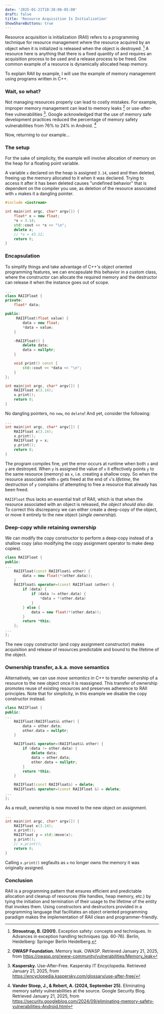 ```yaml
---
date: '2025-01-21T10:38:06-05:00'
draft: false
title: 'Resource Acquisition Is Initialization'
ShowShareButtons: true
---
```


Resource acquisition is initialization (RAII) refers to a programming technique for resource management where the resource acquired by an object when it is initialized is released when the object is destroyed. [^1] A resource here is anything that there is a fixed quantity of and requires an acquisition process to be used and a release process to be freed. One common example of a resource is dynamically allocated heap memory.

To explain RAII by example, I will use the example of memory management using programs written in C++. 

### Wait, so what?

Not managing resources properly can lead to costly mistakes. For example, improper memory management can lead to memory leaks [^2] or use-after-free vulnerabilities [^3]. Google acknowledged that the use of memory safe development practices reduced the percentage of memory safety vulnerabilities from 76% to 24% in Android. [^4]

Now, returning to our example...

### The setup

For the sake of simplicity, the example will involve allocation of memory on the heap for a floating point variable.

A variable `x` declared on the heap is assigned `3.14`, used and then deleted, freeing up the memory allocated to it when it was declared. Trying to access it after it has been deleted causes "undefined behavior" that is dependent on the compiler you use, as deletion of the resource associated with `x` makes it a dangling pointer.

```cpp
#include <iostream>

int main(int argc, char* argv[]) {
    float* x = new float;
    *x = 3.14; 
    std::cout << *x << "\n";
    delete x;
    // *x = 43.12;
    return 0;
}
```

### Encapsulation

To simplify things and take advantage of C++'s object oriented programming features, we can encapsulate this behavior in a custom class, where the constructor can allocate the required memory and the destructor can release it when the instance goes out of scope.

```cpp
...
class RAIIFloat {
private: 
    float* data;

public:
     RAIIFloat(float value) {
        data = new float;
        *data = value;
    }

    ~RAIIFloat() {
        delete data;
        data = nullptr;
    }

    void print() const {
        std::cout << *data << "\n";
    }
};

int main(int argc, char* argv[]) {
    RAIIFloat x(3.14);
    x.print();
    return 0;
}
```

No dangling pointers, no `new`, no `delete`! And yet, consider the following:

```cpp
...
int main(int argc, char* argv[]) {
    RAIIFloat x(3.14);
    x.print();
    RAIIFloat y = x;
    y.print();
    return 0;
}
```
The program compiles fine, yet the error occurs at runtime when both `x` and `y` are destroyed. When `y` is assigned the value of `x` it effectively points `y` to the same resource (memory) as `x`, i.e. creating a shallow copy. So when the resource associated with `x` gets freed at the end of `x`'s _lifetime_, the destruction of `y` complains of attempting to free a resource that already has been freed.

`RAIIFloat` thus lacks an essential trait of RAII, which is that when the resource associated with an object is released, _the object should also die_. To correct this discrepancy we can either create a deep-copy of the object, or move it entirely to the new object (_single ownership_).

### Deep-copy while retaining ownership

We can modify the copy constructor to perform a deep-copy instead of a shallow copy (also modifying the copy assignment operator to make deep copies).

```cpp
class RAIIFloat {
public:
...
    RAIIFloat(const RAIIFloat& other) {
        data = new float(*(other.data));
    }
    RAIIFloat& operator=(const RAIIFloat &other) {
        if (data) {
            if (data != other.data) {
                *data = *(other.data)
            }
        } else {
            data = new float(*(other.data));
        }
        return *this;
    };
...
};
```

The new copy constructor (and copy assignment constructor) makes acquisition and release of resources predictable and bound to the lifetime of the object.

### Ownership transfer, a.k.a. move semantics

Alternatively, we can use _move semantics_ in C++ to transfer ownership of a resource to the new object once it is reassigned. This transfer of ownership promotes reuse of existing resources and preserves adherence to RAII principles. Note that for simplicity, in this example we disable the copy constructor instead.

```cpp
class RAIIFloat {
public:
...
    RAIIFloat(RAIIFloat&& other) {
        data = other.data;
        other.data = nullptr;
    }

    RAIIFloat& operator=(RAIIFloat&& other) {
        if (data != other.data) {
            delete data;
            data = other.data;
            other.data = nullptr;
        }
        return *this;
    }

    RAIIFloat(const RAIIFloat&) = delete;
    RAIIFloat& operator=(const RAIIFloat &) = delete;
...
};
```
As a result, ownership is now moved to the new object on assignment.

```cpp
...
int main(int argc, char* argv[]) {
    RAIIFloat x(3.14);
    x.print();
    RAIIFloat y = std::move(x);
    y.print();
    // x.print();
    return 0;
}
```

Calling `x.print()` segfaults as `x` no longer owns the memory it was originally assigned.

### Conclusion

RAII is a programming pattern that ensures efficient and predictable allocation and cleanup of resources (file handles, heap memory, etc.) by tying the initiation and termination of their usage to the lifetime of the entity that invokes them. Using constructors and destructors provided in a programming language that facilitates an object oriented programming paradigm makes the implementation of RAII clean and programmer-friendly.

[^1]: **Stroustrup, B. (2001).** Exception safety: concepts and techniques. In Advances in exception handling techniques (pp. 60-76). Berlin, Heidelberg: Springer Berlin Heidelberg.
[^2]: **OWASP Foundation.** Memory leak. OWASP. Retrieved January 21, 2025, from https://owasp.org/www-community/vulnerabilities/Memory_leak
[^3]: **Kaspersky.** Use-After-Free. Kaspersky IT Encyclopedia. Retrieved January 21, 2025, from https://encyclopedia.kaspersky.com/glossary/use-after-free/
[^4]: **Vander Stoep, J., & Rebert, A. (2024, September 25).** Eliminating memory safety vulnerabilities at the source. Google Security Blog. Retrieved January 21, 2025, from https://security.googleblog.com/2024/09/eliminating-memory-safety-vulnerabilities-Android.html
